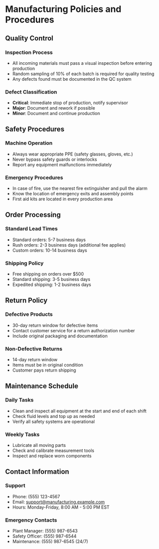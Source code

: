 # Manufacturing Policies and Procedures

## Quality Control

### Inspection Process
- All incoming materials must pass a visual inspection before entering production
- Random sampling of 10% of each batch is required for quality testing
- Any defects found must be documented in the QC system

### Defect Classification
- **Critical**: Immediate stop of production, notify supervisor
- **Major**: Document and rework if possible
- **Minor**: Document and continue production

## Safety Procedures

### Machine Operation
- Always wear appropriate PPE (safety glasses, gloves, etc.)
- Never bypass safety guards or interlocks
- Report any equipment malfunctions immediately

### Emergency Procedures
- In case of fire, use the nearest fire extinguisher and pull the alarm
- Know the location of emergency exits and assembly points
- First aid kits are located in every production area

## Order Processing

### Standard Lead Times
- Standard orders: 5-7 business days
- Rush orders: 2-3 business days (additional fee applies)
- Custom orders: 10-14 business days

### Shipping Policy
- Free shipping on orders over $500
- Standard shipping: 3-5 business days
- Expedited shipping: 1-2 business days

## Return Policy

### Defective Products
- 30-day return window for defective items
- Contact customer service for a return authorization number
- Include original packaging and documentation

### Non-Defective Returns
- 14-day return window
- Items must be in original condition
- Customer pays return shipping

## Maintenance Schedule

### Daily Tasks
- Clean and inspect all equipment at the start and end of each shift
- Check fluid levels and top up as needed
- Verify all safety systems are operational

### Weekly Tasks
- Lubricate all moving parts
- Check and calibrate measurement tools
- Inspect and replace worn components

## Contact Information

### Support
- Phone: (555) 123-4567
- Email: support@manufacturing.example.com
- Hours: Monday-Friday, 8:00 AM - 5:00 PM EST

### Emergency Contacts
- Plant Manager: (555) 987-6543
- Safety Officer: (555) 987-6544
- Maintenance: (555) 987-6545 (24/7)
